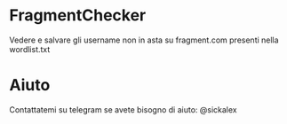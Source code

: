 # FragmentChecker
Vedere e salvare gli username non in asta su fragment.com presenti nella wordlist.txt

# Aiuto
Contattatemi su telegram se avete bisogno di aiuto: @sickalex
